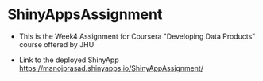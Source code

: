 # ShinyAppsAssignment
 - This is the Week4 Assignment for Coursera "Developing Data Products" course offered by JHU

 - Link to the deployed ShinyApp
https://manojprasad.shinyapps.io/ShinyAppAssignment/
